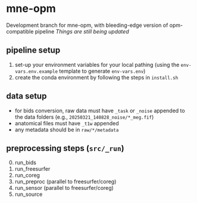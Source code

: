 # mne-opm

Development branch for mne-opm, with bleeding-edge version of opm-compatible pipeline
_Things are still being updated_


## pipeline setup
1. set-up your environment variables for your local pathing (using the `env-vars.env.example` template to generate `env-vars.env`)
2. create the conda environment by following the steps in `install.sh`


## data setup
- for bids conversion, raw data must have `_task` or `_noise` appended to the data folders (e.g., `20250321_140828_noise/*_meg.fif`)
- anatomical files must have `_t1w` appended
- any metadata should be in `raw/*/metadata`


## preprocessing steps (`src/_run`)
0. run_bids
1. run_freesurfer
2. run_coreg
3. run_preproc (parallel to freesurfer/coreg)
4. run_sensor (parallel to freesurfer/coreg)
5. run_source


